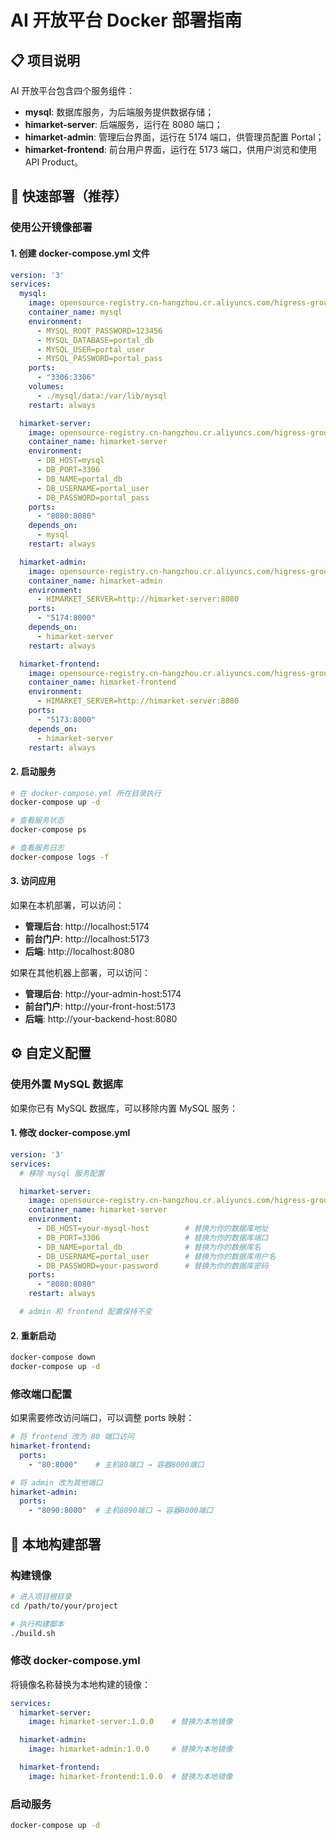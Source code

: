 # AI 开放平台 Docker 部署指南

## 📋 项目说明

AI 开放平台包含四个服务组件：
- **mysql**: 数据库服务，为后端服务提供数据存储；
- **himarket-server**: 后端服务，运行在 8080 端口；
- **himarket-admin**: 管理后台界面，运行在 5174 端口，供管理员配置 Portal；
- **himarket-frontend**: 前台用户界面，运行在 5173 端口，供用户浏览和使用 API Product。

## 🚀 快速部署（推荐）

### 使用公开镜像部署

#### 1. 创建 docker-compose.yml 文件

```yaml
version: '3'
services:
  mysql:
    image: opensource-registry.cn-hangzhou.cr.aliyuncs.com/higress-group/mysql:1.0.0
    container_name: mysql
    environment:
      - MYSQL_ROOT_PASSWORD=123456
      - MYSQL_DATABASE=portal_db
      - MYSQL_USER=portal_user
      - MYSQL_PASSWORD=portal_pass
    ports:
      - "3306:3306"
    volumes:
      - ./mysql/data:/var/lib/mysql
    restart: always

  himarket-server:
    image: opensource-registry.cn-hangzhou.cr.aliyuncs.com/higress-group/himarket-server:1.0.0
    container_name: himarket-server
    environment:
      - DB_HOST=mysql
      - DB_PORT=3306
      - DB_NAME=portal_db
      - DB_USERNAME=portal_user
      - DB_PASSWORD=portal_pass
    ports:
      - "8080:8080"
    depends_on:
      - mysql
    restart: always

  himarket-admin:
    image: opensource-registry.cn-hangzhou.cr.aliyuncs.com/higress-group/himarket-admin:1.0.0
    container_name: himarket-admin
    environment:
      - HIMARKET_SERVER=http://himarket-server:8080
    ports:
      - "5174:8000"
    depends_on:
      - himarket-server
    restart: always

  himarket-frontend:
    image: opensource-registry.cn-hangzhou.cr.aliyuncs.com/higress-group/himarket-frontend:1.0.0
    container_name: himarket-frontend
    environment:
      - HIMARKET_SERVER=http://himarket-server:8080
    ports:
      - "5173:8000"
    depends_on:
      - himarket-server
    restart: always
```

#### 2. 启动服务

```bash
# 在 docker-compose.yml 所在目录执行
docker-compose up -d

# 查看服务状态
docker-compose ps

# 查看服务日志
docker-compose logs -f
```

#### 3. 访问应用

如果在本机部署，可以访问：
- **管理后台**: http://localhost:5174
- **前台门户**: http://localhost:5173
- **后端**: http://localhost:8080

如果在其他机器上部署，可以访问：
- **管理后台**: http://your-admin-host:5174
- **前台门户**: http://your-front-host:5173
- **后端**: http://your-backend-host:8080

## ⚙️ 自定义配置

### 使用外置 MySQL 数据库

如果你已有 MySQL 数据库，可以移除内置 MySQL 服务：

#### 1. 修改 docker-compose.yml

```yaml
version: '3'
services:
  # 移除 mysql 服务配置

  himarket-server:
    image: opensource-registry.cn-hangzhou.cr.aliyuncs.com/higress-group/himarket-server:1.0.0
    container_name: himarket-server
    environment:
      - DB_HOST=your-mysql-host        # 替换为你的数据库地址
      - DB_PORT=3306                   # 替换为你的数据库端口
      - DB_NAME=portal_db              # 替换为你的数据库名
      - DB_USERNAME=portal_user        # 替换为你的数据库用户名
      - DB_PASSWORD=your-password      # 替换为你的数据库密码
    ports:
      - "8080:8080"
    restart: always

  # admin 和 frontend 配置保持不变
```

#### 2. 重新启动

```bash
docker-compose down
docker-compose up -d
```

### 修改端口配置

如果需要修改访问端口，可以调整 ports 映射：

```yaml
# 将 frontend 改为 80 端口访问
himarket-frontend:
  ports:
    - "80:8000"    # 主机80端口 → 容器8000端口

# 将 admin 改为其他端口
himarket-admin:
  ports:
    - "8090:8000"  # 主机8090端口 → 容器8000端口
```

## 🔨 本地构建部署

### 构建镜像

```bash
# 进入项目根目录
cd /path/to/your/project

# 执行构建脚本
./build.sh
```

### 修改 docker-compose.yml

将镜像名称替换为本地构建的镜像：

```yaml
services:
  himarket-server:
    image: himarket-server:1.0.0    # 替换为本地镜像

  himarket-admin:
    image: himarket-admin:1.0.0     # 替换为本地镜像

  himarket-frontend:
    image: himarket-frontend:1.0.0  # 替换为本地镜像
```

### 启动服务

```bash
docker-compose up -d
```